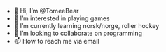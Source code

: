 - 👋 Hi, I’m @TomeeBear
- 👀 I’m interested in playing games
- 🌱 I’m currently learning norsk/norge, roller hockey
- 💞️ I’m looking to collaborate on programming
- 📫 How to reach me via email

<!---
TomeeBear/TomeeBear is a ✨ special ✨ repository because its `SomethingRandom` (this file) appears on your GitHub profile.
You can click the Preview link to take a look at your changes.
--->
